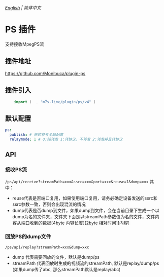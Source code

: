 _[English](https://github.com/Monibuca/plugin-ps/blob/v4/README.en.md) | 简体中文_
# PS 插件

支持接收MpegPS流

## 插件地址

https://github.com/Monibuca/plugin-ps

## 插件引入
```go
    import (  _ "m7s.live/plugin/ps/v4" )
```

## 默认配置

```yaml
ps:
  publish: # 格式参考全局配置
  relaymode: 1 # 0:纯转发 1:转协议，不转发 2:转发并且转协议
```

## API

### 接收PS流
`/ps/api/receive?streamPath=xxx&ssrc=xxx&port=xxx&reuse=1&dump=xxx`
其中：
- reuse代表是否端口复用，如果使用端口复用，请务必确定设备发送的ssrc和ssrc参数一致，否则会出现混流的情况
- dump代表是否dump到文件，如果dump到文件，会在当前目录下生成一个以dump为名的文件夹，文件夹下面是以streamPath参数值为名的文件，文件内容从端口收到的数据[4byte 内容长度][2byte 相对时间][内容]
### 回放PS的dump文件

`/ps/api/replay?streamPath=xxx&dump=xxx`
- dump 代表需要回放的文件，默认是dump/ps
- streamPath 代表回放时生成的视频流的streamPath, 默认是replay/dump/ps (如果dump传了abc, 那么streamPath默认是replay/abc)